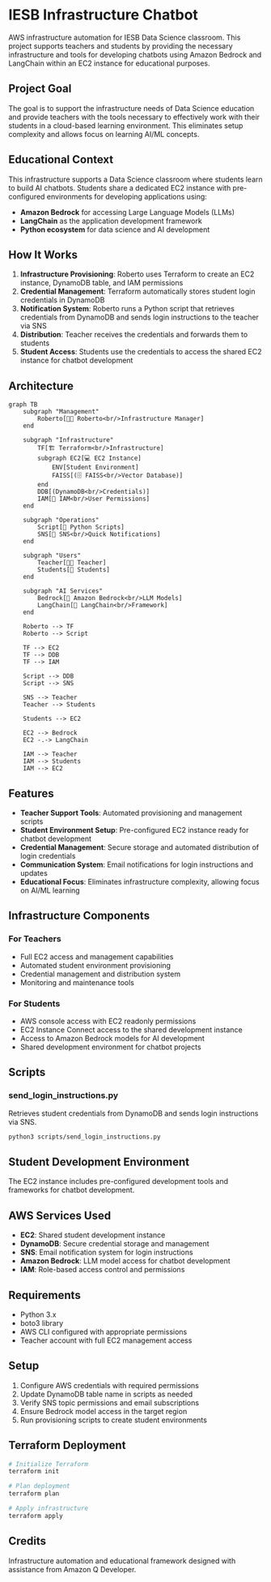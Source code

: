 # IESB Infrastructure Chatbot

AWS infrastructure automation for IESB Data Science classroom. This project supports teachers and students by providing the necessary infrastructure and tools for developing chatbots using Amazon Bedrock and LangChain within an EC2 instance for educational purposes.

## Project Goal

The goal is to support the infrastructure needs of Data Science education and provide teachers with the tools necessary to effectively work with their students in a cloud-based learning environment. This eliminates setup complexity and allows focus on learning AI/ML concepts.

## Educational Context

This infrastructure supports a Data Science classroom where students learn to build AI chatbots. Students share a dedicated EC2 instance with pre-configured environments for developing applications using:
- **Amazon Bedrock** for accessing Large Language Models (LLMs)
- **LangChain** as the application development framework
- **Python ecosystem** for data science and AI development

## How It Works

1. **Infrastructure Provisioning**: Roberto uses Terraform to create an EC2 instance, DynamoDB table, and IAM permissions
2. **Credential Management**: Terraform automatically stores student login credentials in DynamoDB
3. **Notification System**: Roberto runs a Python script that retrieves credentials from DynamoDB and sends login instructions to the teacher via SNS
4. **Distribution**: Teacher receives the credentials and forwards them to students
5. **Student Access**: Students use the credentials to access the shared EC2 instance for chatbot development

## Architecture

```mermaid
graph TB
    subgraph "Management"
        Roberto[👨‍💻 Roberto<br/>Infrastructure Manager]
    end
    
    subgraph "Infrastructure"
        TF[🏗️ Terraform<br/>Infrastructure]
        subgraph EC2[💻 EC2 Instance]
            ENV[Student Environment]
            FAISS[(🗄️ FAISS<br/>Vector Database)]
        end
        DDB[(DynamoDB<br/>Credentials)]
        IAM[🔐 IAM<br/>User Permissions]
    end
    
    subgraph "Operations"
        Script[📜 Python Scripts]
        SNS[📧 SNS<br/>Quick Notifications]
    end
    
    subgraph "Users"
        Teacher[👨‍🏫 Teacher]
        Students[👥 Students]
    end
    
    subgraph "AI Services"
        Bedrock[🤖 Amazon Bedrock<br/>LLM Models]
        LangChain[🔗 LangChain<br/>Framework]
    end
    
    Roberto --> TF
    Roberto --> Script
    
    TF --> EC2
    TF --> DDB
    TF --> IAM
    
    Script --> DDB
    Script --> SNS
    
    SNS --> Teacher
    Teacher --> Students
    
    Students --> EC2
    
    EC2 --> Bedrock
    EC2 -.-> LangChain
    
    IAM --> Teacher
    IAM --> Students
    IAM --> EC2
```

## Features

- **Teacher Support Tools**: Automated provisioning and management scripts
- **Student Environment Setup**: Pre-configured EC2 instance ready for chatbot development
- **Credential Management**: Secure storage and automated distribution of login credentials
- **Communication System**: Email notifications for login instructions and updates
- **Educational Focus**: Eliminates infrastructure complexity, allowing focus on AI/ML learning

## Infrastructure Components

### For Teachers
- Full EC2 access and management capabilities
- Automated student environment provisioning
- Credential management and distribution system
- Monitoring and maintenance tools

### For Students
- AWS console access with EC2 readonly permissions
- EC2 Instance Connect access to the shared development instance
- Access to Amazon Bedrock models for AI development
- Shared development environment for chatbot projects

## Scripts

### send_login_instructions.py
Retrieves student credentials from DynamoDB and sends login instructions via SNS.

```bash
python3 scripts/send_login_instructions.py
```

## Student Development Environment

The EC2 instance includes pre-configured development tools and frameworks for chatbot development.

## AWS Services Used

- **EC2**: Shared student development instance
- **DynamoDB**: Secure credential storage and management
- **SNS**: Email notification system for login instructions
- **Amazon Bedrock**: LLM model access for chatbot development
- **IAM**: Role-based access control and permissions

## Requirements

- Python 3.x
- boto3 library
- AWS CLI configured with appropriate permissions
- Teacher account with full EC2 management access

## Setup

1. Configure AWS credentials with required permissions
2. Update DynamoDB table name in scripts as needed
3. Verify SNS topic permissions and email subscriptions
4. Ensure Bedrock model access in the target region
5. Run provisioning scripts to create student environments

## Terraform Deployment

```bash
# Initialize Terraform
terraform init

# Plan deployment
terraform plan

# Apply infrastructure
terraform apply
```

## Credits

Infrastructure automation and educational framework designed with assistance from Amazon Q Developer.
